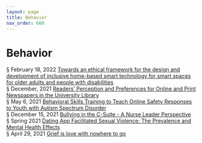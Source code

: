 ```yaml
---
layout: page
title: Behavior 
nav_order: 660 
---
```


# Behavior
§ February 18, 2022 [Towards an ethical framework for the design and development of inclusive home-based smart technology for smart spaces for older adults and people with disabilities](https://archive-t.bsafes.com/docs/T/Towards-an-ethical-framework-for-the-design-and-development-of-inclusive-home-based-smart-technology-for-smart-spaces-for/)  
§ December, 2021 [Readers’ Perception and Preferences for Online and Print Newspapers in the University Library](https://archive-r.bsafes.com/docs/R/Readers’-Perception-and-Preferences-for-Online-and-Print-Newspapers-in-the-University-Library/)  
§ May 6, 2021 [Behavioral Skills Training to Teach Online Safety Responses to Youth with Autism Spectrum Disorder](https://archive-b-v2.bsafes.com/docs/B/behavioral-sklls-training-to-teach-online-safety-responses-to-youth-with-autism-spectrum-disorder/)  
§ December 15, 2021 [Bullying in the C-Suite - A Nurse Leader Perspective](https://archive-b-v2.bsafes.com/docs/B/bullying-in-the-c-suite-a-nurse-leader-perspective/)  
§ Spring 2021 [Dating App Facilitated Sexual Violence: The Prevalence and Mental Health Effects](https://archive-d.bsafes.com/docs/D/dating-app-facilitated-sexual-violence-the-prevalence-and-mental-health-effects/)  
§ April 29, 2021 [Grief is love with nowhere to go](https://archive-g.bsafes.com/docs/G/grief-is-love-with-nowhere-to-go/)  
